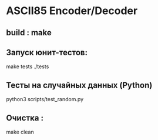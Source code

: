 # ASCII85 Encoder/Decoder
## build : make 

## Запуск юнит-тестов:
make tests
./tests

## Тесты на случайных данных (Python)
python3 scripts/test_random.py

## Очистка :
make clean
